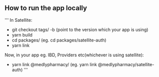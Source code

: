 
## How to run the app locally
'''
In Satellite:
* git checkout tags/<tag> -b <branch> (point to the version which your app is using)
* yarn build
* cd packages/<package-name> (eg. cd packages/satellite-auth)
* yarn link

Now, in your app eg. IBD, Providers etc(whichever is using satellite):
* yarn link @medlypharmacy/<library-name> (eg. yarn link @medlypharmacy/satellite-auth)
'''
